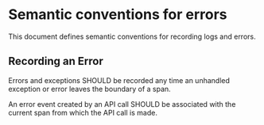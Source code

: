 # Semantic conventions for errors

This document defines semantic conventions for recording logs and errors.

## Recording an Error
Errors and exceptions SHOULD be recorded any time an unhandled exception or error leaves the boundary of a span. 

An error event created by an API call SHOULD be associated with the current span from which the API call is made. 

